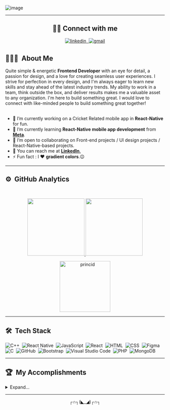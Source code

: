 <!-- # Hey there! I'm Prince Kumar Singh 👋👨‍💻 -->

<!-- ![image](https://github.com/princid/princid/assets/90444477/55353c46-4c5f-486b-a23f-b1140ca6a6ae) -->
<!-- ![image](https://github.com/princid/princid/assets/90444477/95de1b96-6957-4f93-8924-3b7a1959d526) -->
<!-- ![image](https://github.com/princid/princid/assets/90444477/0046c363-1968-4da8-8aa6-63f3e4c55c81) -->
![image](https://github.com/princid/princid/assets/90444477/cd596e7f-d407-40aa-b020-8150328ebd9b)



<hr>

<!--
[![](https://img.shields.io/badge/LinkedIn-PrinceKumarSingh-blue)](https://www.linkedin.com/in/princid/)
[![](https://img.shields.io/badge/Gmail-princid85@gmail.com-red)](mailto:princid85@gmail.com)
[![](https://img.shields.io/badge/Resume-Prince__Resume-brightgreen)](https://drive.google.com/file/d/14bT3M-fI40xlTEDCMVbCOlZZ143iuDuu/view?usp=drive_link)

-->

<h2 align="center">🙋‍♂️ Connect with me</h2>
<div align="center">
   <a href="https://www.linkedin.com/in/princid/" target="_blank">
       <img src=https://img.shields.io/badge/linkedin-%231E77B5.svg?&style=for-the-badge&logo=linkedin&logoColor=white alt=linkedin style="margin-bottom: 5px;" />&nbsp;
   </a>

   <a href="mailto:princid85@gmail.com" target="_blank">
       <img src=https://img.shields.io/badge/Gmail-D14836?style=for-the-badge&logo=gmail&logoColor=white alt=gmail style="margin-bottom: 5px;" />
   </a>

</div>

<!-- **princid/princid** is a ✨ _special_ ✨ repository because its `README.md` (this file) appears on your GitHub profile.
Here are some ideas to get you started: -->

## 👨🏻‍💻 &nbsp;About Me
<!--    <summary>Click Here to know more...</summary> -->
Quite simple & energetic **Frontend Developer** with an eye for detail, a passion for design, and a love for creating seamless user experiences. I strive for perfection in every design, and I'm always eager to learn new skills and stay ahead of the latest industry trends. My ability to work in a team, think outside the box, and deliver results makes me a valuable asset to any organization. I'm here to build something great. I would love to connect with like-minded people to build something great together!
   <br>
   <br>

- 🔭 I’m currently working on a Cricket Related mobile app in **React-Native** for fun.
- 🌱 I’m currently learning **React-Native mobile app development** from [**Meta**](https://www.coursera.org/learn/react-native-course).
- 👯 I’m open to collaborating on Front-end projects / UI design projects / React-Native-based projects.
- 💬 You can reach me at [**LinkedIn**.](https://www.linkedin.com/in/princid/)
- ⚡ Fun fact : I ❤ **gradient colors**.😉
<!-- - 🤔 I’m looking for help with ... -->
<!-- - 😄 Pronouns: ... -->

<hr>


## ⚙️ &nbsp;GitHub Analytics

<br>

<p align="center">
<a href="https://github.com/princid">
  <img height="180em" src="https://github-readme-stats-eight-theta.vercel.app/api?username=princid&show_icons=true&theme=algolia&include_all_commits=true&count_private=true"/>
  <img height="180em" src="https://github-readme-stats-eight-theta.vercel.app/api/top-langs/?username=princid&layout=compact&langs_count=8&theme=algolia"/>
</a>
</p>
<p align="center">
  <img height="160em" align="center" src="https://github-readme-streak-stats.herokuapp.com/?user=princid&" alt="princid" />
</p>

<hr>


## 🛠 &nbsp;Tech Stack

![C++](https://img.shields.io/badge/C%2B%2B-00599C?style=for-the-badge&logo=c%2B%2B&logoColor=white)&nbsp;
![React Native](https://img.shields.io/badge/React_Native-100000?style=for-the-badge&logo=react&logoColor=61DAFB)&nbsp;
![JavaScript](https://img.shields.io/badge/JavaScript-563D7C?style=for-the-badge&logo=javascript&logoColor=F7DF1E)&nbsp;
![React](https://img.shields.io/badge/React-100000?style=for-the-badge&logo=react&logoColor=61DAFB)&nbsp;
![HTML](https://img.shields.io/badge/HTML5-E34F26?style=for-the-badge&logo=html5&logoColor=white)&nbsp;
![CSS](https://img.shields.io/badge/CSS3-1572B6?style=for-the-badge&logo=css3&logoColor=white)&nbsp;
![Figma](https://img.shields.io/badge/Figma-F24E1E?style=for-the-badge&logo=figma&logoColor=white)&nbsp;
![C](https://img.shields.io/badge/C-00599C?style=for-the-badge&logo=c&logoColor=white)&nbsp;
![GitHub](https://img.shields.io/badge/GitHub-100000?style=for-the-badge&logo=github&logoColor=white)&nbsp;
![Bootstrap](https://img.shields.io/badge/Bootstrap-563D7C?style=for-the-badge&logo=bootstrap&logoColor=white)&nbsp;
![Visual Studio Code](https://img.shields.io/badge/VSCode-0078D4?style=for-the-badge&logo=visual%20studio%20code&logoColor=white)&nbsp;
![PHP](https://img.shields.io/badge/PHP-000000?style=for-the-badge&logo=php&logoColor=white)&nbsp;
![MongoDB](https://img.shields.io/badge/MongoDB-4EA94B?style=for-the-badge&logo=mongodb&logoColor=white)&nbsp;

<!--
<p align="left">
  <a href="https://skillicons.dev" &theme=dark>
    <img src="https://skillicons.dev/icons?i=c,cpp,html,css,bootstrap,js,react,vscode,figma,github,mongodb,nodejs,ts,vite,netlify&theme=light" /> 
     <img src="https://skillicons.dev/icons?i=c,cpp,html,css,bootstrap,js,react,vscode,figma,github,netlify&theme=light" />
  </a>
</p>
-->

<!--   - For more such icons, Click [Here](https://github.com/tandpfun/skill-icons#icons-list) -->
<hr>

## 🏆 &nbsp;My Accomplishments
<details>
  <summary>Expand...</summary>
  <br>

### 🥇 &nbsp;Hacktoberfest (2022)
![image](https://user-images.githubusercontent.com/90444477/224381294-bdbdfe86-310e-4d76-99de-8d5e9f9b921f.png)
<img align = "center" width="50%" src="(https://user-images.githubusercontent.com/90444477/224381294-bdbdfe86-310e-4d76-99de-8d5e9f9b921f.png)"/>
  
  <p align="center"> 
  VISITOR COUNT 👀<br>
  <br>
  <img src="https://profile-counter.glitch.me/princid/count.svg" />
  <br>
</p>

</details>
<hr>

<p align="center">
  ┌∩┐(◣_◢)┌∩┐
</p>


<!-- [![](https://img.shields.io/badge/LinkedIn-PrinceKumarSingh-blue)](https://www.linkedin.com/in/princid/)
[![](https://img.shields.io/badge/Gmail-princid85@gmail.com-red)](mailto:princid85@gmail.com)
[![](https://img.shields.io/badge/Resume-Prince__Resume-brightgreen)](https://drive.google.com/file/d/17qU_mMonzDqpFEZ0Tu4j6kbY2a8bhVxp/view?usp=share_link) -->


<!-- <img align = "left" width = "47%" src = "https://github-readme-stats.vercel.app/api?username=princid&show_icons=true&theme=radical" />

<img align = "right" width = "47%" height="90%" src = "https://github-readme-stats.vercel.app/api/top-langs/?username=princid&layout=compact" /> -->

